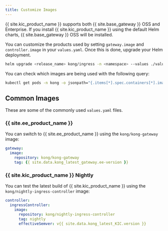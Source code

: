 ```yaml
---
title: Customize Images
---
```


{{ site.kic_product_name }} supports both {{ site.base_gateway }} OSS and Enterprise. If you install {{ site.kic_product_name }} using the default Helm charts, {{ site.base_gateway }} OSS will be installed.

You can customize the products used by setting `gateway.image` and `controller.image` in your `values.yaml`. Once this is done, upgrade your Helm deployment.

```bash
helm upgrade <release_name> kong/ingress -n <namespace> --values ./values.yaml
```

You can check which images are being used with the following query:

```bash
kubectl get pods -n kong -o jsonpath="{.items[*].spec.containers[*].image}"
```

## Common Images

These are some of the commonly used `values.yaml` files.

### {{ site.ee_product_name }}

You can switch to {{ site.ee_product_name }} using the `kong/kong-gateway` image:

```yaml
gateway:
  image:
    repository: kong/kong-gateway
    tag: {{ site.data.kong_latest_gateway.ee-version }}
```

### {{ site.kic_product_name }} Nightly

You can test the latest build of {{ site.kic_product_name }} using the `kong/nightly-ingress-controller` image:

```yaml
controller:
  ingressController:
    image:
      repository: kong/nightly-ingress-controller
      tag: nightly
      effectiveSemver: v{{ site.data.kong_latest_KIC.version }}
```